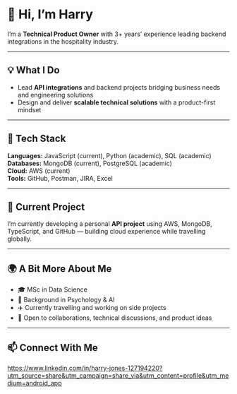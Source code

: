 # 👋 Hi, I’m Harry

I’m a **Technical Product Owner** with 3+ years’ experience leading backend integrations in the hospitality industry.

---

## 💡 What I Do
- Lead **API integrations** and backend projects bridging business needs and engineering solutions  
- Design and deliver **scalable technical solutions** with a product-first mindset  

---

## 🧠 Tech Stack
**Languages:** JavaScript (current), Python (academic), SQL (academic)   
**Databases:** MongoDB (current), PostgreSQL (academic)   
**Cloud:** AWS (current)  
**Tools:** GitHub, Postman, JIRA, Excel

---

## 🚀 Current Project
I’m currently developing a personal **API project** using AWS, MongoDB, TypeScript, and GitHub — building cloud experience while travelling globally.  

---

## 🌍 A Bit More About Me
- 🎓 MSc in Data Science  
- 💬 Background in Psychology & AI  
- ✈️ Currently travelling and working on side projects  
- 🤝 Open to collaborations, technical discussions, and product ideas  

---

## 📫 Connect With Me
https://www.linkedin.com/in/harry-jones-127194220?utm_source=share&utm_campaign=share_via&utm_content=profile&utm_medium=android_app
